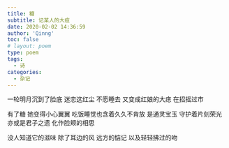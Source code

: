 ```yaml
---
title: 糖
subtitle: 记某人的大痘
date: 2020-02-02 14:36:59
author: 'Qinng'
toc: false
# layout: poem
type: poem
tags:
  - 诗
categories:
  - 杂记
---
```


一轮明月沉到了脸底
迷恋这红尘 不愿睡去
又变成红娘的大痣
在招摇过市

有了糖 她变得小心翼翼
吃饭睡觉也含着久久不肯放
是通灵宝玉 守护着片刻荣光
亦或是君子之遗 化作脸颊的相思

没人知道它的滋味
除了耳边的风
远方的惦记
以及轻轻拂过的吻
